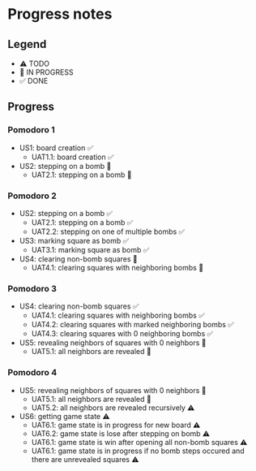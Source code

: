 # Progress notes

## Legend

- ⚠ TODO
- 🚧 IN PROGRESS
- ✅ DONE

## Progress

### Pomodoro 1

- US1: board creation ✅
  - UAT1.1: board creation ✅
- US2: stepping on a bomb 🚧
  - UAT2.1: stepping on a bomb 🚧

### Pomodoro 2

- US2: stepping on a bomb ✅
  - UAT2.1: stepping on a bomb ✅
  - UAT2.2: stepping on one of multiple bombs ✅
- US3: marking square as bomb ✅
  - UAT3.1: marking square as bomb ✅
- US4: clearing non-bomb squares 🚧
  - UAT4.1: clearing squares with neighboring bombs 🚧

### Pomodoro 3

- US4: clearing non-bomb squares ✅
  - UAT4.1: clearing squares with neighboring bombs ✅
  - UAT4.2: clearing squares with marked neighboring bombs ✅
  - UAT4.3: clearing squares with 0 neighboring bombs ✅
- US5: revealing neighbors of squares with 0 neighbors 🚧
  - UAT5.1: all neighbors are revealed 🚧

### Pomodoro 4

- US5: revealing neighbors of squares with 0 neighbors 🚧
  - UAT5.1: all neighbors are revealed 🚧
  - UAT5.2: all neighbors are revealed recursively ⚠
- US6: getting game state ⚠
  - UAT6.1: game state is in progress for new board ⚠
  - UAT6.2: game state is lose after stepping on bomb ⚠
  - UAT6.1: game state is win after opening all non-bomb squares ⚠
  - UAT6.1: game state is in progress if no bomb steps occured and there are unrevealed squares ⚠
